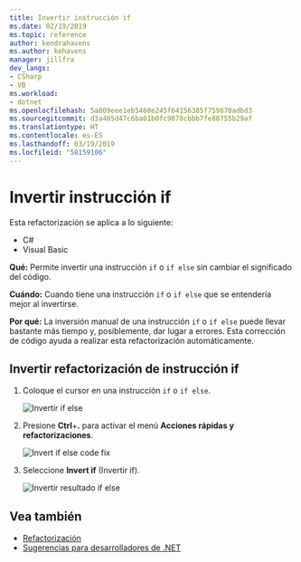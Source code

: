 ```yaml
---
title: Invertir instrucción if
ms.date: 02/19/2019
ms.topic: reference
author: kendrahavens
ms.author: kehavens
manager: jillfra
dev_langs:
- CSharp
- VB
ms.workload:
- dotnet
ms.openlocfilehash: 5a809eee1eb5460e245f64156385f759870adbd3
ms.sourcegitcommit: d3a485d47c6ba01b0fc9878cbbb7fe88755b29af
ms.translationtype: HT
ms.contentlocale: es-ES
ms.lasthandoff: 03/19/2019
ms.locfileid: "58159106"
---
```

# <a name="invert-if-statement"></a>Invertir instrucción if

Esta refactorización se aplica a lo siguiente:

- C#
- Visual Basic

**Qué:** Permite invertir una instrucción `if` o `if else` sin cambiar el significado del código.

**Cuándo:** Cuando tiene una instrucción `if` o `if else` que se entendería mejor al invertirse.

**Por qué:** La inversión manual de una instrucción `if` o `if else` puede llevar bastante más tiempo y, posiblemente, dar lugar a errores. Esta corrección de código ayuda a realizar esta refactorización automáticamente.

## <a name="invert-if-statement-refactoring"></a>Invertir refactorización de instrucción if

1. Coloque el cursor en una instrucción `if` o `if else`.

    ![Invertir if else](media/invert-if.png)

2. Presione **Ctrl**+**.** para activar el menú **Acciones rápidas y refactorizaciones**.

    ![Invert if else code fix](media/invert-if-codefix.png)

3. Seleccione **Invert if** (Invertir if).

    ![Invertir resultado if else](media/invert-if-codefix-result.png)

## <a name="see-also"></a>Vea también

- [Refactorización](../refactoring-in-visual-studio.md)
- [Sugerencias para desarrolladores de .NET](../../ide/visual-studio-2017-for-dotnet-developers.md)
